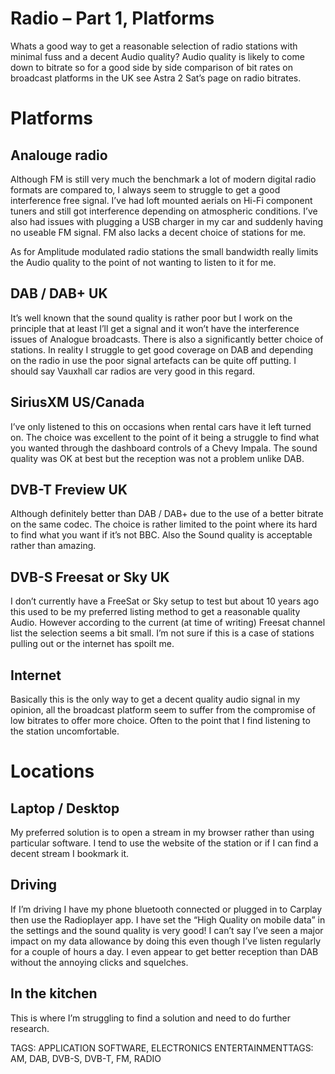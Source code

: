 Radio – Part 1, Platforms
===
Whats a good way to get a reasonable selection of radio stations with minimal fuss and a decent Audio quality? Audio quality is likely to come down to bitrate so for a good side by side comparison of bit rates on broadcast platforms in the UK see Astra 2 Sat’s page on radio bitrates.

# Platforms

## Analouge radio
Although FM is still very much the benchmark a lot of modern digital radio formats are compared to, I always seem to struggle to get a good interference free signal. I’ve had loft mounted aerials on Hi-Fi component tuners and still got interference depending on atmospheric conditions. I’ve also had issues with plugging a USB charger in my car and suddenly having no useable FM signal. FM also lacks a decent choice of stations for me.

As for Amplitude modulated radio stations the small bandwidth really limits the Audio quality to the point of not wanting to listen to it for me.

## DAB / DAB+ UK
It’s well known that the sound quality is rather poor but I work on the principle that at least I’ll get a signal and it won’t have the interference issues of Analogue broadcasts. There is also a significantly better choice of stations. In reality I struggle to get good coverage on DAB and depending on the radio in use the poor signal artefacts can be quite off putting. I should say Vauxhall car radios are very good in this regard.

## SiriusXM US/Canada
I’ve only listened to this on occasions when rental cars have it left turned on. The choice was excellent to the point of it being a struggle to find what you wanted through the dashboard controls of a Chevy Impala. The sound quality was OK at best but the reception was not a problem unlike DAB.

## DVB-T Freview UK
Although definitely better than DAB / DAB+ due to the use of a better bitrate on the same codec. The choice is rather limited to the point where its hard to find what you want if it’s not BBC. Also the Sound quality is acceptable rather than amazing.

## DVB-S Freesat or Sky UK
I don’t currently have a FreeSat or Sky setup to test but about 10 years ago this used to be my preferred listing method to get a reasonable quality Audio. However according to the current (at time of writing) Freesat channel list the selection seems a bit small. I’m not sure if this is a case of stations pulling out or the internet has spoilt me.

## Internet
Basically this is the only way to get a decent quality audio signal in my opinion, all the broadcast platform seem to suffer from the compromise of low bitrates to offer more choice. Often to the point that I find listening to the station uncomfortable.

# Locations

## Laptop / Desktop
My preferred solution is to open a stream in my browser rather than using particular software. I tend to use the website of the station or if I can find a decent stream I bookmark it.

## Driving
If I’m driving I have my phone bluetooth connected or plugged in to Carplay then use the Radioplayer app. I have set the “High Quality on mobile data” in the settings and the sound quality is very good! I can’t say I’ve seen a major impact on my data allowance by doing this even though I’ve listen regularly for a couple of hours a day. I even appear to get better reception than DAB without the annoying clicks and squelches.

## In the kitchen
This is where I’m struggling to find a solution and need to do further research.

TAGS: APPLICATION SOFTWARE, ELECTRONICS ENTERTAINMENTTAGS: AM, DAB, DVB-S, DVB-T, FM, RADIO